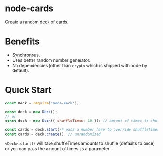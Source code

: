 # node-cards
 Create a random deck of cards.

# Benefits
* Synchronous.
* Uses better random number generator.
* No dependencies (other than ``crypto`` which is shipped with node by default).

# Quick Start
```js
const Deck = require('node-deck');

const deck = new Deck();
// or
const deck = new Deck({ shuffleTimes: 10 }); // amount of times to shuffle

const cards = deck.start(/* pass a number here to override shuffleTimes */); // randomized
const cards = deck.create(); // unrandomized
```

``<Deck>.start()`` will take shuffleTimes amounts to shuffle (defaults to once) or you can pass the amount of times as a parameter.